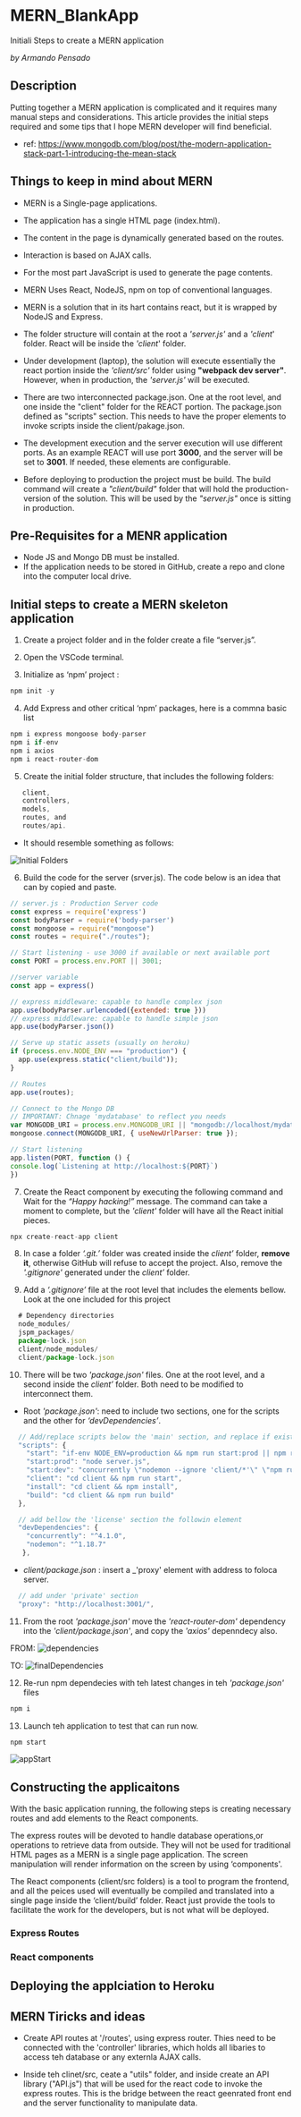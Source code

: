 # MERN_BlankApp

Initiali Steps to create a MERN application

_by Armando Pensado_ 

## Description

Putting together a MERN application is complicated and it requires many manual steps and considerations. This article provides the initial steps required and some tips that I hope MERN developer will find beneficial.

* ref: https://www.mongodb.com/blog/post/the-modern-application-stack-part-1-introducing-the-mean-stack

## Things to keep in mind about MERN

* MERN is a Single-page applications.

* The application has a single HTML page (index.html).

* The content in the page is dynamically generated based on the routes.

* Interaction is based on AJAX calls.

* For the most part JavaScript is used to generate the page contents.

* MERN Uses React, NodeJS, npm on top of conventional languages.

* MERN is a solution that in its hart contains react, but it is wrapped by NodeJS and Express. 

* The folder structure will contain at the root a _'server.js'_ and a _'client_' folder. React will be inside the _'client_' folder.

* Under development (laptop), the solution will execute essentially  the react portion inside the _'client/src'_ folder using **"webpack dev server"**. However, when in production, the _'server.js'_ will be executed.

* There are two interconnected package.json. One at the root level, and one inside the "client" folder for the REACT portion. The package.json defined as "scripts" section. This needs to have the proper elements to invoke scripts inside the client/pakage.json.

* The development execution and the server execution will use different ports. As an example REACT will use port **3000**, and the server will be set to **3001**. If needed, these elements are configurable.

* Before deploying to production the project must be build.  The build command will create a _"client/build"_ folder that will hold the production-version of the solution. This will be used by the _"server.js"_ once is sitting in production. 

## Pre-Requisites for a MENR application

* Node JS and Mongo DB must be installed.
* If the application needs to be stored in GitHub, create a repo and clone into the computer local drive.

## Initial steps to create a MERN skeleton application

1.	Create a project folder and in the folder create a file “server.js”.
2.	Open the VSCode terminal.

3.	Initialize as ‘npm’ project :  
```js
npm init -y
```
4.	Add Express and  other critical ‘npm’ packages, here is a commna basic list
```js
npm i express mongoose body-parser
npm i if-env
npm i axios
npm i react-router-dom
```
5.	Create the initial folder structure, that includes the following folders: 
```js
   client, 
   controllers,
   models, 
   routes, and 
   routes/api.  
```
* It should resemble something as follows:

![Initial Folders](./docs/1.Mern.InitFolders.png)

6.	Build the code for the server (srver.js). The code below is an idea that can by copied and paste.
```js
// server.js : Production Server code
const express = require('express')
const bodyParser = require('body-parser')
const mongoose = require("mongoose")
const routes = require("./routes");

// Start listening - use 3000 if available or next available port
const PORT = process.env.PORT || 3001;

//server variable
const app = express()

// express middleware: capable to handle complex json
app.use(bodyParser.urlencoded({extended: true }))
// express middleware: capable to handle simple json
app.use(bodyParser.json())

// Serve up static assets (usually on heroku)
if (process.env.NODE_ENV === "production") {
  app.use(express.static("client/build"));
}

// Routes
app.use(routes);

// Connect to the Mongo DB 
// IMPORTANT: Chnage 'mydatabase' to reflect you needs
var MONGODB_URI = process.env.MONGODB_URI || "mongodb://localhost/mydatbase";
mongoose.connect(MONGODB_URI, { useNewUrlParser: true });

// Start listening 
app.listen(PORT, function () {
console.log(`Listening at http://localhost:${PORT}`)
})
```

7. Create the React component by executing the following command and Wait for the _“Happy hacking!”_ message. The command can take a moment to complete, but the _'client'_ folder will have all the React initial pieces.
```js
npx create-react-app client
```
8.	In case a folder _‘.git.’_ folder was created inside the _client’_ folder, **remove it**, otherwise GitHub will refuse to accept the project. Also, remove the _'.gitignore'_ generated under the _client’_ folder.

9.	Add a _‘.gitignore’_ file at the root level that includes the elements bellow. Look at the one included for this project

```js
  # Dependency directories
  node_modules/
  jspm_packages/
  package-lock.json
  client/node_modules/
  client/package-lock.json
```

10. There will be two _'package.json'_ files. One at the root level, and a second inside the _client’_ folder. Both need to be modified to interconnect them.

* Root _'package.json'_:  need to include two sections, one for the scripts and the other for _‘devDependencies’_. 

```js
  // Add/replace scripts below the 'main' section, and replace if exist
  "scripts": {
    "start": "if-env NODE_ENV=production && npm run start:prod || npm run start:dev",
    "start:prod": "node server.js",
    "start:dev": "concurrently \"nodemon --ignore 'client/*'\" \"npm run client\"",
    "client": "cd client && npm run start",
    "install": "cd client && npm install",
    "build": "cd client && npm run build"
  },

  // add bellow the 'license' section the followin element
  "devDependencies": {
    "concurrently": "^4.1.0",
    "nodemon": "^1.18.7"
   },
```

* _client/package.json_ : insert a _'proxy' element with address to foloca server. 
```js
  // add under 'private' section
  "proxy": "http://localhost:3001/",
```
11. From the root _'package.json'_ move the _'react-router-dom'_ dependency into the _'client/package.json'_, and copy the _'axios'_ depenndecy also.

FROM: 
![dependencies](./docs/2.packagejsonDependencies.png)

TO:
![finalDependencies](./docs/3.FinalDependencies.png)

12. Re-run npm dependecies with teh latest changes in teh _'package.json'_ files
```js
npm i
```

13. Launch teh application to test that can run now.

```js
npm start
```

![appStart](./docs/4.AppStart.png)

## Constructing the applicaitons

With the basic application running, the following steps is creating necessary routes and add elements to the React components. 

The express routes will be devoted to handle database operations,or operations to retrieve data from outside. They will not be used for traditional HTML pages as a MERN is a single page application. The screen manipulation will render information on the screen by using ‘components'.

The React components (client/src folders) is a tool to program the frontend, and all the peices used will eventually be compiled and translated into a single page inside the ‘client/build’ folder. React just provide the tools to facilitate the work for the developers, but is not what will be deployed.

### Express Routes


### React components


## Deploying the applciation to Heroku



## MERN Tiricks and ideas





* Create API routes at '/routes', using express router. Thies need to be connected with the 'controller' libraries, which holds all libaries to access teh database or any externla AJAX calls.

* Inside teh clinet/src, ceate a "utils" folder, and inside create an API library ("API.js") that will be used for the react code to invoke the express routes. This is the bridge between the react geenrated front end and the server functionality to manipulate data.